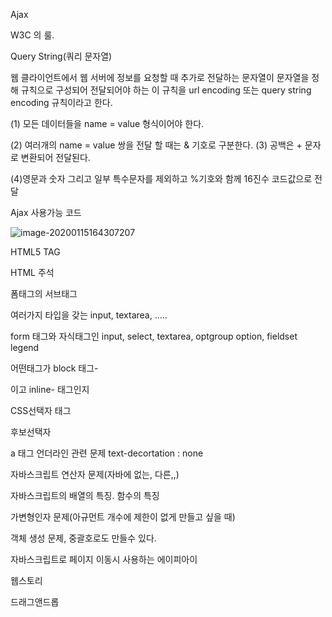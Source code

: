 Ajax

W3C 의 룰.

Query String(쿼리 문자열)

웹 클라이언트에서 웹 서버에 정보를 요청할 때 추가로 전달하는 문자열이 문자열을 정해 규칙으로 구성되어 전달되어야 하는 이 규칙을 url encoding 또는 query string encoding 규칙이라고 한다.

(1) 모든 데이터들을 name = value 형식이어야 한다.

(2) 여러개의 name = value 쌍을 전달 할 때는 & 기호로 구분한다.
(3) 공백은 + 문자로 변환되어 전달된다.

(4)영문과 숫자 그리고 일부 특수문자를 제외하고 %기호와 함께 16진수 코드값으로 전달



Ajax 사용가능 코드

![image-20200115164307207](C:\Users\student\AppData\Roaming\Typora\typora-user-images\image-20200115164307207.png)

HTML5 TAG

HTML 주석 

폼태그의 서브태그

여러가지 타입을 갖는 input, textarea, .....

form 태그와 자식태그인 input, select, textarea, optgroup option, fieldset legend

어떤태그가 block 태그- <div>이고 inline-<sapn> 태그인지

CSS선택자 태그

후보선택자

a 태그 언더라인 관련 문제 text-decortation : none

자바스크립트 연산자 문제(자바에 없는, 다른,,)

자바스크립트의 배열의 특징. 함수의 특징

가변형인자 문제(아규먼트 개수에 제한이 없게 만들고 싶을 때)

객체 생성 문제, 중괄호로도 만들수 있다.

자바스크립트로 페이지 이동시 사용하는 에이피아이

웹스토리

드래그앤드롭



